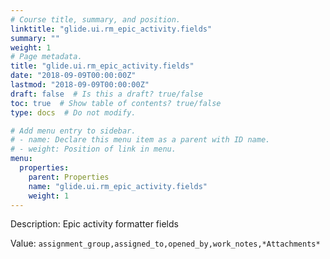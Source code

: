 ```yaml
---
# Course title, summary, and position.
linktitle: "glide.ui.rm_epic_activity.fields"
summary: ""
weight: 1
# Page metadata.
title: "glide.ui.rm_epic_activity.fields"
date: "2018-09-09T00:00:00Z"
lastmod: "2018-09-09T00:00:00Z"
draft: false  # Is this a draft? true/false
toc: true  # Show table of contents? true/false
type: docs  # Do not modify.

# Add menu entry to sidebar.
# - name: Declare this menu item as a parent with ID name.
# - weight: Position of link in menu.
menu:
  properties:
    parent: Properties
    name: "glide.ui.rm_epic_activity.fields"
    weight: 1
---
```


Description: Epic activity formatter fields


Value: `assignment_group,assigned_to,opened_by,work_notes,*Attachments*`